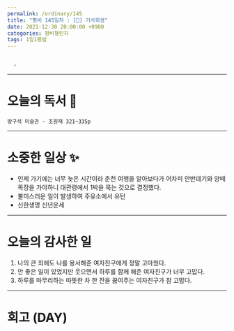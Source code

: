 ```yaml
---
permalink: /ordinary/145
title: "평비 145일차 : [🧳] 기사회생"
date: 2021-12-30 20:00:00 +0900
categories: 평비챌린지
tags: 1일1평범
---
```

```

  - 
```

---
# 오늘의 독서 📕
`방구석 미술관 - 조원재 321~335p`  

---
# 소중한 일상 ✨
- 인제 가기에는 너무 늦은 시간이라 춘천 여행을 알아보다가 어차피 안반데기와 양떼목장을 가야하니 대관령에서 1박을 묵는 것으로 결정했다.
- 불미스러운 일이 발생하여 주유소에서 유턴
- 신한생명 신년운세

---
# 오늘의 감사한 일
1. 나의 큰 죄에도 나를 용서해준 여자친구에게 정말 고마웠다.  
2. 안 좋은 일이 있었지만 웃으면서 하루를 함께 해준 여자친구가 너무 고맙다.  
3. 하루를 마무리하는 따뜻한 차 한 잔을 끓여주는 여자친구가 참 고맙다.

---
# 회고 (DAY)
